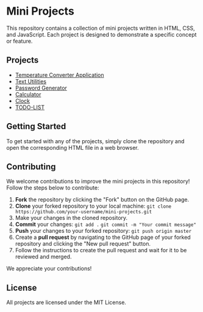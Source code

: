 # Mini Projects

This repository contains a collection of mini projects written in HTML, CSS, and JavaScript. Each project is designed to demonstrate a specific concept or feature.

## Projects

- [Temperature Converter Application](https://github.com/harisdev-netizen/Mini-Projects/tree/master/Temperature-Converter)
- [Text Utilities](https://github.com/harisdev-netizen/Mini-Projects/tree/master/textutils)
- [Password Generator](https://github.com/harisdev-netizen/Mini-Projects/tree/master/Password%20Generator)
- [Calculator](https://github.com/harisdev-netizen/Mini-Projects/tree/master/Calculator)
- [Clock](https://github.com/harisdev-netizen/Mini-Projects/tree/master/Clock)
- [TODO-LIST](https://github.com/harisdev-netizen/Mini-Projects/tree/master/TODO-LIST)

## Getting Started

To get started with any of the projects, simply clone the repository and open the corresponding HTML file in a web browser.

## Contributing

We welcome contributions to improve the mini projects in this repository! Follow the steps below to contribute:

1. **Fork** the repository by clicking the "Fork" button on the GitHub page.
2. **Clone** your forked repository to your local machine: `git clone https://github.com/your-username/mini-projects.git`
3. Make your changes in the cloned repository.
4. **Commit** your changes: `git add .` `git commit -m "Your commit message"`
5. **Push** your changes to your forked repository: `git push origin master`
6. Create a **pull request** by navigating to the GitHub page of your forked repository and clicking the "New pull request" button.
7. Follow the instructions to create the pull request and wait for it to be reviewed and merged.

We appreciate your contributions!

## License

All projects are licensed under the MIT License.
